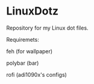 # LinuxDotz
Repository for my Linux dot files.

Requiremets:

feh (for wallpaper)

polybar (bar)

rofi (adi1090x's configs)
